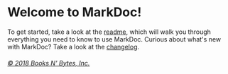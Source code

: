 # Welcome to MarkDoc!

To get started, take a look at the [readme](/README), which will walk you through everything you need to know to use MarkDoc. Curious about what's new with MarkDoc? Take a look at the [changelog](/CHANGELOG).

###### [&copy; 2018 Books N' Bytes, Inc.](https://www.booksnbytes.net)
